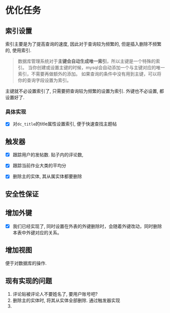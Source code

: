 # 优化任务

## 索引设置

索引主要是为了提高查询的速度, 因此对于查询较为频繁的, 但是插入删除不频繁的, 使用索引. 

> 数据库管理系统对于**主键会自动生成唯一索引**，所以主键是一个特殊的索引。 当你创建或设置主键的时候，mysql会自动添加一个与主键对应的唯一索引，不需要再做额外的添加。 如果查询的条件中没有用到主键，可以将你的查询字段设置为索引。

主键就不必设置索引了, 只需要把查询较为频繁的设置为索引. 外键也不必设置, 都设置好了.

### 具体实现

- [x] 对`dc_title`的title属性设置索引, 便于快速查找主题帖	

## 触发器

- [x] 跟踪用户的发帖数. 贴子内的评论数, 

- [x] 跟踪当前作业大类的平均分
- [x] 删除主的实体, 其从属实体都要删除

## 安全性保证



## 增加外键

- [x] 我们已经实现了, 同时设置在外表的外键删除时，会随着外键改动，同时删除本表中外键对应的关系。

## 增加视图

便于对数据库的操作.

## 现有实现的问题

1. 评论贴被评论人不要姓名了, 要用户账号吧?
2. 删除主的实体时, 将其从实体全部删除. 通过触发器实现
3. 